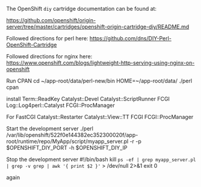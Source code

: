 The OpenShift `diy` cartridge documentation can be found at:

https://github.com/openshift/origin-server/tree/master/cartridges/openshift-origin-cartridge-diy/README.md

Followed directions for perl here: https://github.com/dns/DIY-Perl-OpenShift-Cartridge

Followed directions for nginx here: https://www.openshift.com/blogs/lightweight-http-serving-using-nginx-on-openshift

Run CPAN
cd ~/app-root/data/perl-new/bin
HOME=~/app-root/data/ ./perl cpan

install Term::ReadKey Catalyst::Devel Catalyst::ScriptRunner FCGI Log::Log4perl::Catalyst FCGI::ProcManager

For FastCGI
Catalyst::Restarter
Catalyst::View::TT
FCGI
FCGI::ProcManager

Start the development server
./perl /var/lib/openshift/522f0e144382ec352300020f/app-root/runtime/repo/MyApp/script/myapp_server.pl -r -p $OPENSHIFT_DIY_PORT -h $OPENSHIFT_DIY_IP

Stop the development server
#!/bin/bash
kill `ps -ef | grep myapp_server.pl | grep -v grep | awk '{ print $2 }'` > /dev/null 2>&1
exit 0


again
